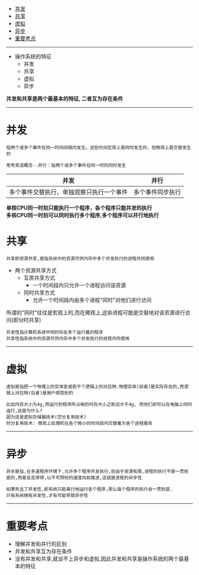 - [并发](#并发)
- [共享](#共享)
- [虚拟](#虚拟)
- [异步](#异步)
- [重要考点](#重要考点)

---

- 操作系统的特征
  - 并发
  - 共享
  - 虚拟
  - 异步

**并发和共享是两个最基本的特征, 二者互为存在条件**
<hr>

# 并发
    指两个或多个事件在同一时间间隔内发生。这些时间宏观上是同时发生的，但微观上是交替发生的

    常考易混概念--并行：指两个或多个事件在同一时刻同时发生

|并发|并行|
|---|---|
|多个事件交替执行，单独观察只执行一个事件|多个事件同步执行|

**单核CPU同一时刻只能执行一个程序，各个程序只能并发的执行**\
**多核CPU同一时刻可以同时执行多个程序,多个程序可以并行地执行**
# 共享
    共享即资源共享,是指系统中的资源可供内存中多个并发执行的进程共同使用

- 两个资源共享方式
  - 互质共享方式
    - 一个时间段内只允许一个进程访问该资源
  - 同时共享方式
    - 允许一个时间段内由多个进程"同时"对他们进行访问

所谓的"同时"往往是宏观上的,而在微观上,这些进程可能是交替地对该资源进行访问(即分时共享)

    并发性指计算机系统中同时存在多个运行着的程序
    共享性指系统中的资源可供内存中多个并发执行的进程共同使用
<hr>

# 虚拟
    虚拟是指把一个物理上的实体变成若干个逻辑上的对应物.物理实体(前者)是实际存在的,而逻辑上对应物(后者)是用户感受到的
    
    比如内存大小为4g,而运行的程序所占用的内存大小之和远大于4g, 而他们却可以在电脑上同时运行,这是为什么?
    因为这是虚拟存储器技术(空分复用技术)
    时分复用技术: 微观上处理机在各个微小的时间段内交替着为各个进程服务
<hr>

# 异步
    异步是指,在多道程序环境下,允许多个程序并发执行,但由于资源有限,进程的执行不是一贯到底的,而是走走停停,以不可预知的速度向前推进,这就是进程的异步性

    如果失去了并发性,即系统只能串行地运行各个程序,那么每个程序的执行会一贯到底.
    只有系统拥有并发性,才有可能导致异步性

---
# 重要考点
- 理解并发和并行的区别
- 并发和共享互为存在条件
- 没有并发和共享,就谈不上异步和虚拟,因此并发和共享是操作系统的两个最基本的特征